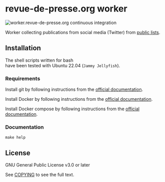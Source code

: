 # revue-de-presse.org worker

![worker.revue-de-presse.org continuous integration](https://github.com/thierrymarianne/devobs-api/actions/workflows/continuous-integration.yml/badge.svg)

Worker collecting publications from social media (Twitter) from [public lists](https://help.twitter.com/en/using-twitter/twitter-lists).

## Installation

The shell scripts written for bash   
have been tested with Ubuntu 22.04 (`Jammy Jellyfish`).

### Requirements

Install git by following instructions from the [official documentation](https://git-scm.org/).

Install Docker by following instructions from the [official documentation](https://docs.docker.com/install/linux/docker-ce/ubuntu/).

Install Docker compose by following instructions from the [official documentation](https://docs.docker.com/compose/install/).

### Documentation

```
make help
```

## License

GNU General Public License v3.0 or later

See [COPYING](./COPYING) to see the full text.
